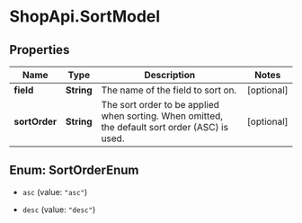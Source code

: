 # ShopApi.SortModel

## Properties
Name | Type | Description | Notes
------------ | ------------- | ------------- | -------------
**field** | **String** | The name of the field to sort on. | [optional] 
**sortOrder** | **String** | The sort order to be applied when sorting. When omitted, the default sort order (ASC) is used. | [optional] 


<a name="SortOrderEnum"></a>
## Enum: SortOrderEnum


* `asc` (value: `"asc"`)

* `desc` (value: `"desc"`)




